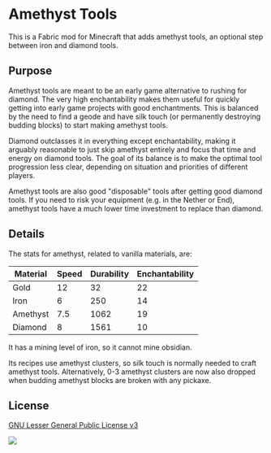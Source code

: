 # Amethyst Tools

This is a Fabric mod for Minecraft that adds amethyst tools, an optional step between iron and diamond tools.

## Purpose

Amethyst tools are meant to be an early game alternative to rushing for diamond. The very high enchantability makes them useful for quickly getting into early game projects with good enchantments. This is balanced by the need to find a geode and have silk touch (or permanently destroying budding blocks) to start making amethyst tools.

Diamond outclasses it in everything except enchantability, making it arguably reasonable to just skip amethyst entirely and focus that time and energy on diamond tools. The goal of its balance is to make the optimal tool progression less clear, depending on situation and priorities of different players.

Amethyst tools are also good "disposable" tools after getting good diamond tools. If you need to risk your equipment (e.g. in the Nether or End), amethyst tools have a much lower time investment to replace than diamond.

## Details

The stats for amethyst, related to vanilla materials, are:

| Material | Speed | Durability | Enchantability |
| -------- | ----- | ---------- | -------------- |
| Gold     | 12    | 32         | 22             |
| Iron     | 6     | 250        | 14             |
| Amethyst | 7.5   | 1062       | 19             |
| Diamond  | 8     | 1561       | 10             |

It has a mining level of iron, so it cannot mine obsidian.

Its recipes use amethyst clusters, so silk touch is normally needed to craft amethyst tools. Alternatively, 0-3 amethyst clusters are now also dropped when budding amethyst blocks are broken with any pickaxe.

## License
[GNU Lesser General Public License v3](https://github.com/Kamorzy/AmethystTools/blob/master/LICENSE)

<img src="https://imgur.com/IWZvb2r.png">
